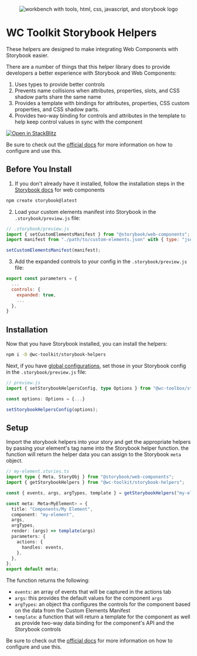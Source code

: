 <div align="center">
  
![workbench with tools, html, css, javascript, and storybook logo](https://raw.githubusercontent.com/wc-toolkit/storybook-helpers/refs/heads/main/assets/wc-toolkit_storybook.png)

</div>

# WC Toolkit Storybook Helpers

These helpers are designed to make integrating Web Components with Storybook easier.

There are a number of things that this helper library does to provide developers a better experience with Storybook and Web Components:

1. Uses types to provide better controls
2. Prevents name collisions when attributes, properties, slots, and CSS shadow parts share the same name
3. Provides a template with bindings for attributes, properties, CSS custom properties, and CSS shadow parts.
4. Provides two-way binding for controls and attributes in the template to help keep control values in sync with the component

<div styles="display:flex;justify-content:center;align-items:center;">
  <a href="https://stackblitz.com/edit/github-fkmbdscn?file=README.md">
    <img
      alt="Open in StackBlitz"
      src="https://developer.stackblitz.com/img/open_in_stackblitz.svg"
    />
  </a>
</div>

Be sure to check out the [official docs](https://wc-toolkit.com/integration/storybook) for more information on how to configure and use this.

## Before You Install

1. If you don't already have it installed, follow the installation steps in the [Storybook docs](https://storybook.js.org/docs/web-components/get-started/install) for web components

```bash
npm create storybook@latest
```

2. Load your custom elements manifest into Storybook in the `.storybook/preview.js` file:

```js
// .storybook/preview.js
import { setCustomElementsManifest } from "@storybook/web-components";
import manifest from "./path/to/custom-elements.json" with { type: "json" };

setCustomElementsManifest(manifest);
```

3. Add the expanded controls to your config in the `.storybook/preview.js` file:

```js
export const parameters = {
  ...
  controls: {
    expanded: true,
    ...
  },
}
```

## Installation

Now that you have Storybook installed, you can install the helpers:

```bash
npm i -D @wc-toolkit/storybook-helpers
```

Next, if you have [global configurations](#global-configurations), set those in your Storybook config in the `.storybook/preview.js` file:

```ts
// preview.js
import { setStorybookHelpersConfig, type Options } from "@wc-toolbox/storybook-helpers";

const options: Options = {...}

setStorybookHelpersConfig(options);
```

## Setup

Import the storybook helpers into your story and get the appropriate helpers by passing your element's tag name into the Storybook helper function. 
the function will return the helper data you can assign to the Storybook `meta` object.

```ts
// my-element.stories.ts
import type { Meta, StoryObj } from "@storybook/web-components";
import { getStorybookHelpers } from "@wc-toolkit/storybook-helpers";

const { events, args, argTypes, template } = getStorybookHelpers("my-element");

const meta: Meta<MyElement> = {
  title: "Components/My Element",
  component: "my-element",
  args,
  argTypes,
  render: (args) => template(args)
  parameters: {
    actions: {
      handles: events,
    },
  },
};
export default meta;
```

The function returns the following:
- `events`: an array of events that will be captured in the actions tab
- `args`: this provides the default values for the component `args`
- `argTypes`: an object tha configures the controls for the component based on the data from the Custom Elements Manifest
- `template`: a function that will return a template for the component as well as provide two-way data binding for the component's API and the Storybook controls


Be sure to check out the [official docs](https://wc-toolkit.com/integration/storybook) for more information on how to configure and use this.
